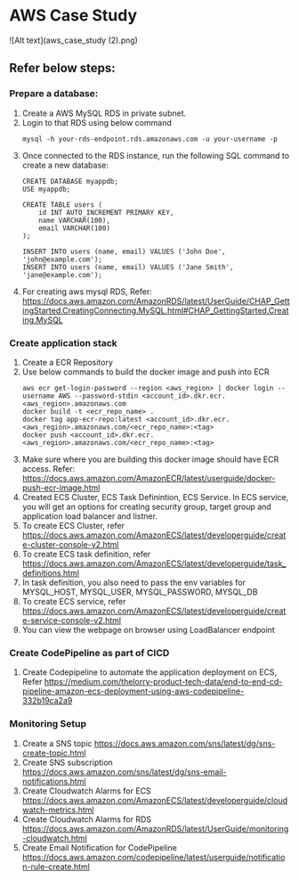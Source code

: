 # AWS Case Study
![Alt text](aws_case_study (2).png)

## Refer below steps:

### Prepare a database:
1. Create a AWS MySQL RDS in private subnet.
2. Login to that RDS using below command
   ```
   mysql -h your-rds-endpoint.rds.amazonaws.com -u your-username -p
   ```
3. Once connected to the RDS instance, run the following SQL command to create a new database:
   ```
   CREATE DATABASE myappdb;
   USE myappdb;

   CREATE TABLE users (
       id INT AUTO_INCREMENT PRIMARY KEY,
       name VARCHAR(100),
       email VARCHAR(100)
   );

   INSERT INTO users (name, email) VALUES ('John Doe', 'john@example.com');
   INSERT INTO users (name, email) VALUES ('Jane Smith', 'jane@example.com');
   ```
4. For creating aws mysql RDS, Refer: https://docs.aws.amazon.com/AmazonRDS/latest/UserGuide/CHAP_GettingStarted.CreatingConnecting.MySQL.html#CHAP_GettingStarted.Creating.MySQL   

### Create application stack 
1. Create a ECR Repository
2. Use below commands to build the docker image and push into ECR
   ```
   aws ecr get-login-password --region <aws_region> | docker login --username AWS --password-stdin <account_id>.dkr.ecr.<aws_region>.amazonaws.com
   docker build -t <ecr_repo_name> .
   docker tag app-ecr-repo:latest <account_id>.dkr.ecr.<aws_region>.amazonaws.com/<ecr_repo_name>:<tag>
   docker push <account_id>.dkr.ecr.<aws_region>.amazonaws.com/<ecr_repo_name>:<tag>
   ```
3. Make sure where you are building this docker image should have ECR access. Refer: https://docs.aws.amazon.com/AmazonECR/latest/userguide/docker-push-ecr-image.html
4. Created ECS Cluster, ECS Task Definintion, ECS Service. In ECS service, you will get an options for creating security group, target group and application load balancer and listner.
5. To create ECS Cluster, refer https://docs.aws.amazon.com/AmazonECS/latest/developerguide/create-cluster-console-v2.html
6. To create ECS task definition, refer https://docs.aws.amazon.com/AmazonECS/latest/developerguide/task_definitions.html
7. In task definition, you also need to pass the env variables for MYSQL_HOST, MYSQL_USER, MYSQL_PASSWORD, MYSQL_DB
8. To create ECS service, refer https://docs.aws.amazon.com/AmazonECS/latest/developerguide/create-service-console-v2.html
9. You can view the webpage on browser using LoadBalancer endpoint

### Create CodePipeline as part of CICD
1. Create Codepipeline to automate the application deployment on ECS, Refer https://medium.com/thelorry-product-tech-data/end-to-end-cd-pipeline-amazon-ecs-deployment-using-aws-codepipeline-332b19ca2a9

### Monitoring Setup
1. Create a SNS topic https://docs.aws.amazon.com/sns/latest/dg/sns-create-topic.html
2. Create SNS subscription https://docs.aws.amazon.com/sns/latest/dg/sns-email-notifications.html
3. Create Cloudwatch Alarms for ECS https://docs.aws.amazon.com/AmazonECS/latest/developerguide/cloudwatch-metrics.html
4. Create Cloudwatch Alarms for RDS https://docs.aws.amazon.com/AmazonRDS/latest/UserGuide/monitoring-cloudwatch.html
5. Create Email Notification for CodePipeline https://docs.aws.amazon.com/codepipeline/latest/userguide/notification-rule-create.html
   


   


   
